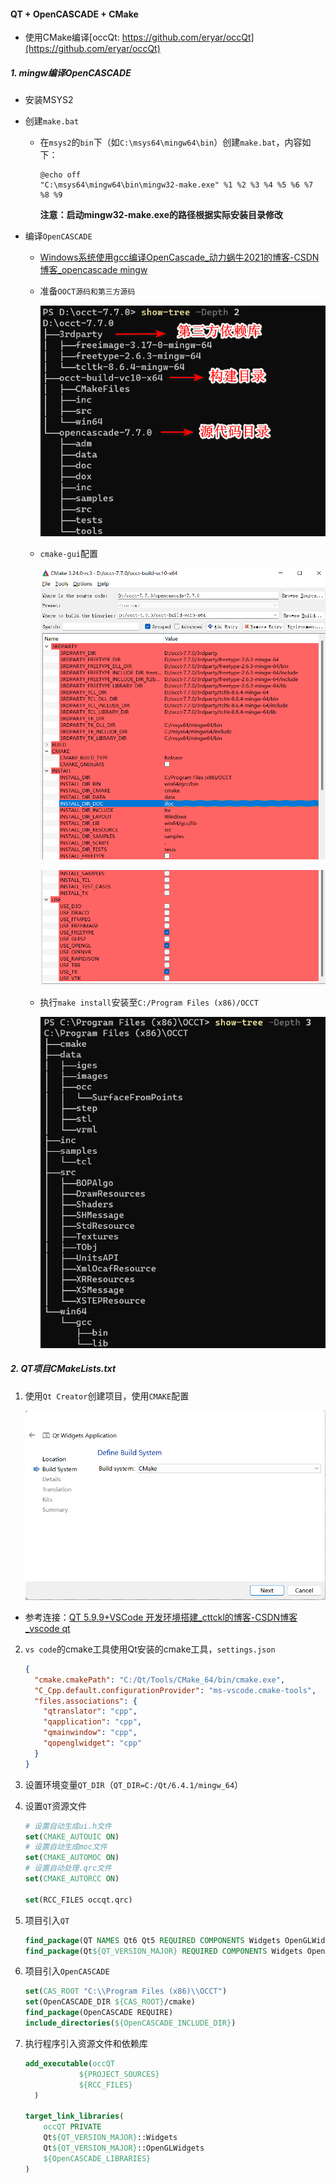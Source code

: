 #### QT + OpenCASCADE + CMake

* 使用CMake编译[occQt: https://github.com/eryar/occQt](https://github.com/eryar/occQt) 

##### 1. mingw编译OpenCASCADE

* 安装MSYS2

* 创建`make.bat`
  
  * 在`msys2`的`bin`下（如`C:\msys64\mingw64\bin`）创建`make.bat`，内容如下：
    
    ```batch
    @echo off
    "C:\msys64\mingw64\bin\mingw32-make.exe" %1 %2 %3 %4 %5 %6 %7 %8 %9
    ```
    
    **注意：启动mingw32-make.exe的路径根据实际安装目录修改**

* 编译`OpenCASCADE`
  
  * [Windows系统使用gcc编译OpenCascade_动力蜗牛2021的博客-CSDN博客_opencascade mingw](https://blog.csdn.net/Mengxy_2021/article/details/119676485)
  
  * 准备`OOCT源码和第三方源码`
    
    ![](/assets/2023-01-03-15-40-15-image.png)
  
  * `cmake-gui`配置
    
    ![](https://github.com/liuxgo/occQt/blob/master/assets/2023-01-03-15-42-21-image.png)
    
    ![](https://github.com/liuxgo/occQt/blob/master/assets/2023-01-03-15-43-56-image.png)
  
  * 执行`make install`安装至`C:/Program Files (x86)/OCCT`
    
    ![](https://github.com/liuxgo/occQt/blob/master/assets/2023-01-03-15-47-52-image.png)

##### 2. QT项目CMakeLists.txt

1. 使用`Qt Creator`创建项目，使用`CMAKE`配置
   
   ![](assets/2023-01-03-15-53-25-image.png)
* 参考连接：[QT 5.9.9+VSCode 开发环境搭建_cttckl的博客-CSDN博客_vscode qt](https://blog.csdn.net/cttckl/article/details/123533340)
2. `vs code`的cmake工具使用Qt安装的cmake工具，`settings.json`
   
   ```json
   {
     "cmake.cmakePath": "C:/Qt/Tools/CMake_64/bin/cmake.exe",
     "C_Cpp.default.configurationProvider": "ms-vscode.cmake-tools",
     "files.associations": {
       "qtranslator": "cpp",
       "qapplication": "cpp",
       "qmainwindow": "cpp",
       "qopenglwidget": "cpp"
     }
   }
   ```

3. 设置环境变量`QT_DIR`（`QT_DIR=C:/Qt/6.4.1/mingw_64`）

4. 设置`QT`资源文件
   
   ```cmake
   # 设置自动生成ui.h文件
   set(CMAKE_AUTOUIC ON)
   # 设置自动生成moc文件
   set(CMAKE_AUTOMOC ON)
   # 设置自动处理.qrc文件
   set(CMAKE_AUTORCC ON)
   
   set(RCC_FILES occqt.qrc)
   ```

5. 项目引入`QT`
   
   ```cmake
   find_package(QT NAMES Qt6 Qt5 REQUIRED COMPONENTS Widgets OpenGLWidgets)
   find_package(Qt${QT_VERSION_MAJOR} REQUIRED COMPONENTS Widgets OpenGLWidgets)
   ```

6. 项目引入`OpenCASCADE`
   
   ```cmake
   set(CAS_ROOT "C:\\Program Files (x86)\\OCCT")
   set(OpenCASCADE_DIR ${CAS_ROOT}/cmake)
   find_package(OpenCASCADE REQUIRE)
   include_directories(${OpenCASCADE_INCLUDE_DIR})
   ```

7. 执行程序引入资源文件和依赖库
   
   ```cmake
   add_executable(occQT
               ${PROJECT_SOURCES}
               ${RCC_FILES}   
     )
   
   target_link_libraries(
       occQT PRIVATE 
       Qt${QT_VERSION_MAJOR}::Widgets 
       Qt${QT_VERSION_MAJOR}::OpenGLWidgets 
       ${OpenCASCADE_LIBRARIES}
   )
   ```



